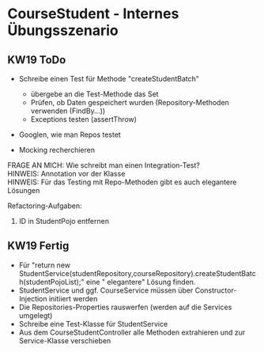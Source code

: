# CourseStudent - Internes Übungsszenario

## KW19 ToDo

- Schreibe einen Test für Methode "createStudentBatch"
    - übergebe an die Test-Methode das Set
    - Prüfen, ob Daten gespeichert wurden (Repository-Methoden verwenden (FindBy...))
    - Exceptions testen (assertThrow)

- Googlen, wie man Repos testet

- Mocking recherchieren

FRAGE AN MICH: Wie schreibt man einen Integration-Test?  
HINWEIS: Annotation vor der Klasse  
HINWEIS: Für das Testing mit Repo-Methoden gibt es auch elegantere Lösungen


Refactoring-Aufgaben:
1. ID in StudentPojo entfernen

## KW19 Fertig

- Für "return new StudentService(studentRepository,courseRepository).createStudentBatch(studentPojoList);" eine "
  elegantere" Lösung finden.
- StudentService und ggf. CourseService müssen über Constructor-Injection initiiert werden
- Die Repositories-Properties rauswerfen (werden auf die Services umgelegt)
- Schreibe eine Test-Klasse für StudentService
- Aus dem CourseStudentController alle Methoden extrahieren und zur Service-Klasse verschieben